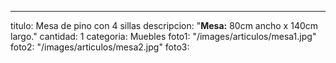 ---
titulo: Mesa de pino con 4 sillas
descripcion: "**Mesa:** 80cm ancho x 140cm largo."
cantidad: 1
categoria: Muebles
foto1: "/images/articulos/mesa1.jpg"
foto2: "/images/articulos/mesa2.jpg"
foto3: 
